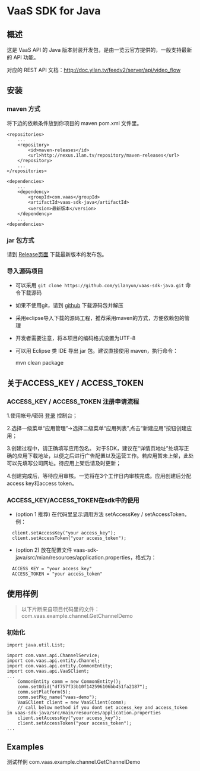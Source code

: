 # VaaS SDK for Java

## 概述

这是 VaaS API 的 Java 版本封装开发包，是由一览云官方提供的，一般支持最新的 API 功能。

对应的 REST API 文档：<http://doc.yilan.tv/feedv2/server/api/video_flow>

## 安装

### maven 方式
将下边的依赖条件放到你项目的 maven pom.xml 文件里。
```
<repositories>
    ...
    <repository>
        <id>maven-releases</id>
        <url>http://nexus.1lan.tv/repository/maven-releases</url>
    </repository>
    ...
</repositories>

<dependencies>
    ...
    <dependency>
        <groupId>com.vaas</groupId>
        <artifactId>vaas-sdk-java</artifactId>
        <version>最新版本</version>
    </dependency>
    ...
<dependencies>
```
### jar 包方式

请到 [Release页面](https://github.com/yilanyun/vaas-sdk-java/releases) 下载最新版本的发布包。

### 导入源码项目

* 可以采用 `git clone https://github.com/yilanyun/vaas-sdk-java.git` 命令下载源码
* 如果不使用git，请到 [github](https://github.com/yilanyun/vaas-sdk-java.git) 下载源码包并解压
* 采用eclipse导入下载的源码工程，推荐采用maven的方式，方便依赖包的管理
* 开发者需要注意，将本项目的编码格式设置为UTF-8
* 可以用 Eclipse 类 IDE 导出 jar 包。建议直接使用 maven，执行命令：


    mvn clean package
    
## 关于ACCESS_KEY / ACCESS_TOKEN

### ACCESS_KEY / ACCESS_TOKEN 注册申请流程

1.使用帐号/密码 [登录](https://yuncms.yilan.tv/admin/default/login) 控制台；

2.选择一级菜单“应用管理”->选择二级菜单“应用列表”,点击“新建应用”按钮创建应用；

3.创建过程中，请正确填写应用包名。 对于SDK，建议在“详情页地址”处填写正确的应用下载地址，以便之后进行广告配置以及运营工作。若应用暂未上架，此处可以先填写公司网址。待应用上架后请及时更新；

4.创建完成后，等待应用审核。一览将在3个工作日内审核完成。应用创建后分配access key和access token。

### ACCESS_KEY/ACCESS_TOKEN在sdk中的使用

- (option 1 推荐) 在代码里显示调用方法 setAccessKey / setAccessToken，例：
```
  client.setAccessKey("your access_key");
  client.setAccessToken("your access_token");
```

- (option 2) 放在配置文件 vaas-sdk-java/src/mian/resources/application.properties，格式为：
```
  ACCESS_KEY = "your access_key"
  ACCESS_TOKEN = "your access_token"
```

## 使用样例

> 以下片断来自项目代码里的文件：com.vaas.example.channel.GetChannelDemo

### 初始化

```		
import java.util.List;

import com.vaas.api.ChannelService;
import com.vaas.api.entity.Channel;
import com.vaas.api.entity.CommonEntity;
import com.vaas.api.VaaSClient;
...
    CommonEntity comm = new CommonEntity();
    comm.setUdid("df757f33b10f142596106bb451fa2187");
    comm.setPlatform(5);
    comm.setPkg_name("vaas-demo");
    VaaSClient client = new VaaSClient(comm);
    // call below method if you dont set access_key and access_token in vaas-sdk-java/src/main/resources/application.properties
    client.setAccessKey("your access_key");
    client.setAccessToken("your access_token");
...
```

## Examples

测试样例 com.vaas.example.channel.GetChannelDemo

